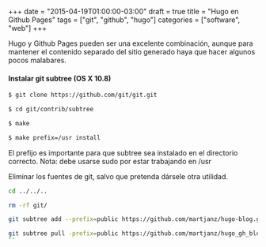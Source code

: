 +++
date = "2015-04-19T01:00:00-03:00"
draft = true
title = "Hugo en Github Pages"
tags = ["git", "github", "hugo"]
categories = ["software", "web"]
+++

Hugo y Github Pages pueden ser una excelente combinación, aunque para mantener el contenido separado del sitio generado haya que hacer algunos pocos malabares.

<!--more-->

#### Instalar git subtree (OS X 10.8)

``` bash
$ git clone https://github.com/git/git.git

$ cd git/contrib/subtree

$ make

$ make prefix=/usr install
```

El prefijo es importante para que subtree sea instalado en el directorio correcto.
Nota: debe usarse sudo por estar trabajando en /usr

Eliminar los fuentes de git, salvo que pretenda dársele otra utilidad.

``` bash
cd ../../..

rm -rf git/
```

``` bash
git subtree add --prefix=public https://github.com/martjanz/hugo-blog.git gh-pages --squash

git subtree pull -prefix=public https://github.com/martjanz/hugo_gh_blog.git gh-pages 
``